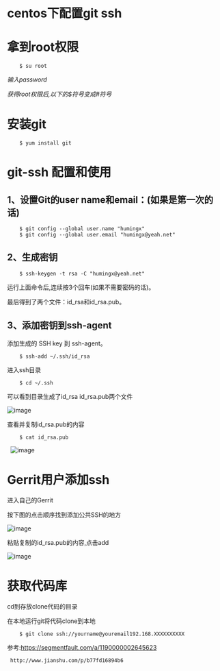 centos下配置git ssh
====================================
# 拿到root权限
        $ su root
        
*输入password*

*获得root权限后,以下的$符号变成#符号*
# 安装git
        $ yum install git
# git-ssh 配置和使用
## 1、设置Git的user name和email：(如果是第一次的话)
        $ git config --global user.name "humingx"
        $ git config --global user.email "humingx@yeah.net"
## 2、生成密钥
        $ ssh-keygen -t rsa -C "humingx@yeah.net"
    
运行上面命令后,连续按3个回车(如果不需要密码的话)。

最后得到了两个文件：id_rsa和id_rsa.pub。

## 3、添加密钥到ssh-agent

添加生成的 SSH key 到 ssh-agent。

        $ ssh-add ~/.ssh/id_rsa

进入ssh目录

        $ cd ~/.ssh
        
可以看到目录生成了id_rsa  id_rsa.pub两个文件

![image](https://github.com/PPMac/test/blob/master/1.png)

查看并复制id_rsa.pub的内容

        $ cat id_rsa.pub
   
![image](https://github.com/PPMac/test/blob/master/2.png)
# Gerrit用户添加ssh

进入自己的Gerrit

按下图的点击顺序找到添加公共SSH的地方

![image](https://github.com/PPMac/test/blob/master/3.png)

粘贴复制的id_rsa.pub的内容,点击add

![image](https://github.com/PPMac/test/blob/master/4.png)

# 获取代码库

cd到存放clone代码的目录

在本地运行git将代码clone到本地

        $ git clone ssh://yourname@youremail192.168.XXXXXXXXXX
        
参考:https://segmentfault.com/a/1190000002645623

     http://www.jianshu.com/p/b77fd16894b6

